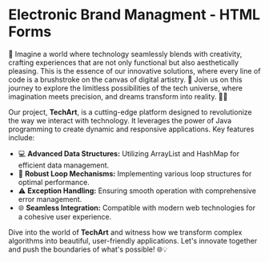 <!DOCTYPE html>
<html lang="en">
<head>
 
  
</head>
<body>
    <h1>Electronic Brand Managment - HTML Forms</h1>
  <p>
    🌟 Imagine a world where technology seamlessly blends with creativity, crafting experiences that are not only functional but also aesthetically pleasing. This is the essence of our innovative solutions, where every line of code is a brushstroke on the canvas of digital artistry. 🎨 Join us on this journey to explore the limitless possibilities of the tech universe, where imagination meets precision, and dreams transform into reality. 🚀✨


   Our project, <strong>TechArt</strong>, is a cutting-edge platform designed to revolutionize the way we interact with technology. It leverages the power of Java programming to create dynamic and responsive applications. Key features include:
  <ul style="list-style-type: disc; padding-left: 20px;">
    <li>💻 <strong>Advanced Data Structures:</strong> Utilizing ArrayList and HashMap for efficient data management.</li>
    <li>🔄 <strong>Robust Loop Mechanisms:</strong> Implementing various loop structures for optimal performance.</li>
    <li>⚠️ <strong>Exception Handling:</strong> Ensuring smooth operation with comprehensive error management.</li>
    <li>🌐 <strong>Seamless Integration:</strong> Compatible with modern web technologies for a cohesive user experience.</li>
  </ul>

  Dive into the world of <strong>TechArt</strong> and witness how we transform complex algorithms into beautiful, user-friendly applications. Let's innovate together and push the boundaries of what's possible! 🌐💡
</p>


  

    
</body>
</html>
